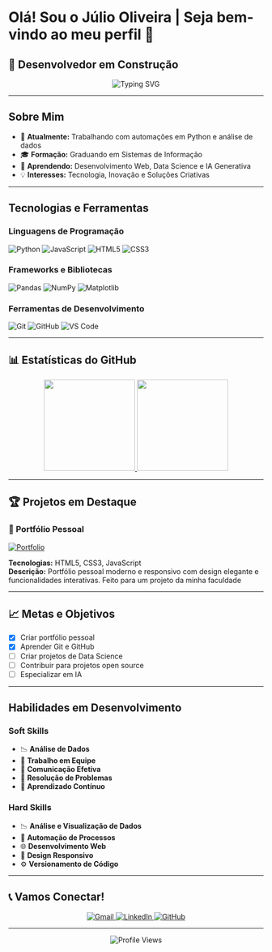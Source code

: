 # Olá! Sou o Júlio Oliveira | Seja bem-vindo ao meu perfil 👋

## 🚀 Desenvolvedor em Construção

<div align="center">
  <img src="https://readme-typing-svg.vercel.app?font=Fira+Code&pause=1000&color=667EEA&center=true&vCenter=true&width=435&lines=Desenvolvedor+Web;Analista+de+Dados;Estudante+de+SI;Apaixonado+por+Tecnologia" alt="Typing SVG" />
</div>

---

## Sobre Mim

- 🔭 **Atualmente:** Trabalhando com automações em Python e análise de dados
- 🎓 **Formação:** Graduando em Sistemas de Informação
- 🌱 **Aprendendo:** Desenvolvimento Web, Data Science e IA Generativa
- 💡 **Interesses:** Tecnologia, Inovação e Soluções Criativas

---

## Tecnologias e Ferramentas

### **Linguagens de Programação**
![Python](https://img.shields.io/badge/Python-3776AB?style=for-the-badge&logo=python&logoColor=white)
![JavaScript](https://img.shields.io/badge/JavaScript-F7DF1E?style=for-the-badge&logo=javascript&logoColor=black)
![HTML5](https://img.shields.io/badge/HTML5-E34F26?style=for-the-badge&logo=html5&logoColor=white)
![CSS3](https://img.shields.io/badge/CSS3-1572B6?style=for-the-badge&logo=css3&logoColor=white)

### **Frameworks e Bibliotecas**
![Pandas](https://img.shields.io/badge/Pandas-150458?style=for-the-badge&logo=pandas&logoColor=white)
![NumPy](https://img.shields.io/badge/Numpy-013243?style=for-the-badge&logo=numpy&logoColor=white)
![Matplotlib](https://img.shields.io/badge/Matplotlib-11557C?style=for-the-badge&logo=matplotlib&logoColor=white)

### **Ferramentas de Desenvolvimento**
![Git](https://img.shields.io/badge/Git-F05032?style=for-the-badge&logo=git&logoColor=white)
![GitHub](https://img.shields.io/badge/GitHub-100000?style=for-the-badge&logo=github&logoColor=white)
![VS Code](https://img.shields.io/badge/VS_Code-007ACC?style=for-the-badge&logo=visual-studio-code&logoColor=white)

---

## 📊 Estatísticas do GitHub

<div align="center">
  <a href="https://github.com/JulioOliveira22">
    <img height="180em" src="https://github-readme-stats.vercel.app/api?username=JulioOliveira22&show_icons=true&theme=radical&include_all_commits=true&count_private=true"/>
    <img height="180em" src="https://github-readme-stats.vercel.app/api/top-langs/?username=JulioOliveira22&layout=compact&langs_count=8&theme=radical"/>
  </a>
</div>

---

## 🏆 Projetos em Destaque

### **📱 Portfólio Pessoal**
[![Portfolio](https://img.shields.io/badge/Portfolio-667EEA?style=for-the-badge&logo=About.me&logoColor=white)](https://juliooliveira22.github.io/Projeto_Academico/)

**Tecnologias:** HTML5, CSS3, JavaScript  
**Descrição:** Portfólio pessoal moderno e responsivo com design elegante e funcionalidades interativas. Feito para um projeto da minha faculdade

---

## 📈 Metas e Objetivos

- [x] Criar portfólio pessoal
- [x] Aprender Git e GitHub
- [ ] Criar projetos de Data Science
- [ ] Contribuir para projetos open source
- [ ] Especializar em IA

---

##  Habilidades em Desenvolvimento

### **Soft Skills**
- 📉 **Análise de Dados**
- 🤝 **Trabalho em Equipe**
- 📢 **Comunicação Efetiva**
- 🎯 **Resolução de Problemas**
- 📖 **Aprendizado Contínuo**

### **Hard Skills**
- 📉 **Análise e Visualização de Dados**
- 🤖 **Automação de Processos**
- 🌐 **Desenvolvimento Web**
- 📱 **Design Responsivo**
- ⚙️ **Versionamento de Código**

---

## 📞 Vamos Conectar!

<div align="center">
  <a href="mailto:jcesar.antunes@outlook.com">
    <img src="https://img.shields.io/badge/Gmail-D14836?style=for-the-badge&logo=gmail&logoColor=white" alt="Gmail"/>
  </a>
  <a href="https://linkedin.com/in/julio-oliveira">
    <img src="https://img.shields.io/badge/LinkedIn-0077B5?style=for-the-badge&logo=linkedin&logoColor=white" alt="LinkedIn"/>
  </a>
  <a href="https://github.com/JulioOliveira22">
    <img src="https://img.shields.io/badge/GitHub-100000?style=for-the-badge&logo=github&logoColor=white" alt="GitHub"/>
  </a>
</div>

---

<div align="center">
  <img src="https://komarev.com/ghpvc/?username=JulioOliveira22&style=flat-square&color=667EEA" alt="Profile Views"/>
